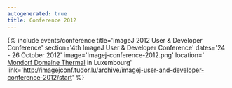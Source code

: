```yaml
---
autogenerated: true
title: Conference 2012
---
```


{% include events/conference title='ImageJ 2012 User & Developer Conference' section='4th ImageJ User & Developer Conference' dates='24 - 26 October 2012' image='Imagej-conference-2012.png' location=' [Mondorf Domaine Thermal](http://www.mondorf.lu/en) in Luxembourg' link='http://imagejconf.tudor.lu/archive/imagej-user-and-developer-conference-2012/start' %}
